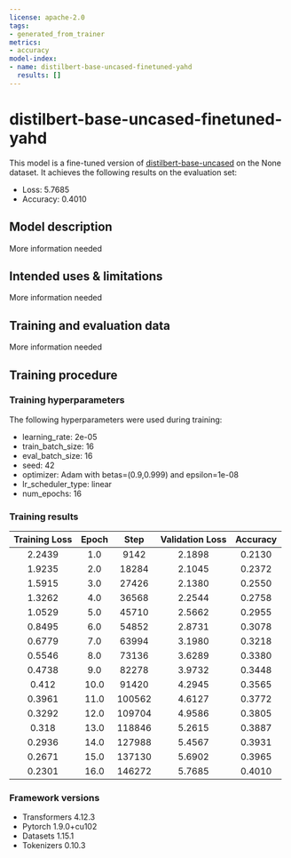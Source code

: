 ```yaml
---
license: apache-2.0
tags:
- generated_from_trainer
metrics:
- accuracy
model-index:
- name: distilbert-base-uncased-finetuned-yahd
  results: []
---
```


<!-- This model card has been generated automatically according to the information the Trainer had access to. You
should probably proofread and complete it, then remove this comment. -->

# distilbert-base-uncased-finetuned-yahd

This model is a fine-tuned version of [distilbert-base-uncased](https://huggingface.co/distilbert-base-uncased) on the None dataset.
It achieves the following results on the evaluation set:
- Loss: 5.7685
- Accuracy: 0.4010

## Model description

More information needed

## Intended uses & limitations

More information needed

## Training and evaluation data

More information needed

## Training procedure

### Training hyperparameters

The following hyperparameters were used during training:
- learning_rate: 2e-05
- train_batch_size: 16
- eval_batch_size: 16
- seed: 42
- optimizer: Adam with betas=(0.9,0.999) and epsilon=1e-08
- lr_scheduler_type: linear
- num_epochs: 16

### Training results

| Training Loss | Epoch | Step   | Validation Loss | Accuracy |
|:-------------:|:-----:|:------:|:---------------:|:--------:|
| 2.2439        | 1.0   | 9142   | 2.1898          | 0.2130   |
| 1.9235        | 2.0   | 18284  | 2.1045          | 0.2372   |
| 1.5915        | 3.0   | 27426  | 2.1380          | 0.2550   |
| 1.3262        | 4.0   | 36568  | 2.2544          | 0.2758   |
| 1.0529        | 5.0   | 45710  | 2.5662          | 0.2955   |
| 0.8495        | 6.0   | 54852  | 2.8731          | 0.3078   |
| 0.6779        | 7.0   | 63994  | 3.1980          | 0.3218   |
| 0.5546        | 8.0   | 73136  | 3.6289          | 0.3380   |
| 0.4738        | 9.0   | 82278  | 3.9732          | 0.3448   |
| 0.412         | 10.0  | 91420  | 4.2945          | 0.3565   |
| 0.3961        | 11.0  | 100562 | 4.6127          | 0.3772   |
| 0.3292        | 12.0  | 109704 | 4.9586          | 0.3805   |
| 0.318         | 13.0  | 118846 | 5.2615          | 0.3887   |
| 0.2936        | 14.0  | 127988 | 5.4567          | 0.3931   |
| 0.2671        | 15.0  | 137130 | 5.6902          | 0.3965   |
| 0.2301        | 16.0  | 146272 | 5.7685          | 0.4010   |


### Framework versions

- Transformers 4.12.3
- Pytorch 1.9.0+cu102
- Datasets 1.15.1
- Tokenizers 0.10.3
